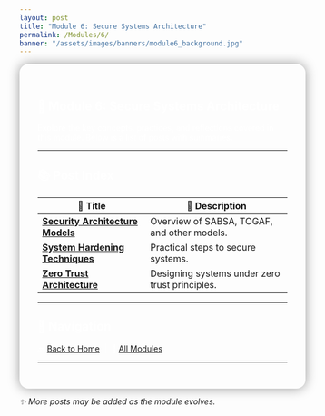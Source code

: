 ```yaml
---
layout: post
title: "Module 6: Secure Systems Architecture"
permalink: /Modules/6/
banner: "/assets/images/banners/module6_background.jpg"
---
```


<section style="background-image: url('/assets/images/banners/module6_background.jpg'); background-size: cover; padding: 2rem; color: white; border-radius: 1rem; box-shadow: 0 0 20px rgba(0,0,0,0.4);">

# 📘 Module 6: Secure Systems Architecture

Explore the key concepts, practices, and reflections covered in this module. Below is a list of posts with summaries.

---

## 📚 Post Index

| 📄 Title | 📝 Description |
|---------|----------------|
| [**Security Architecture Models**](./Security_Architecture_Models.md) | Overview of SABSA, TOGAF, and other models. |
| [**System Hardening Techniques**](./System_Hardening_Techniques.md) | Practical steps to secure systems. |
| [**Zero Trust Architecture**](./Zero_Trust_Architecture.md) | Designing systems under zero trust principles. |

---

## 🧭 Navigation

🔙 [Back to Home](/) &nbsp;|&nbsp; 🔗 [All Modules](/categories.html)

---

</section>

*✨ More posts may be added as the module evolves.*
